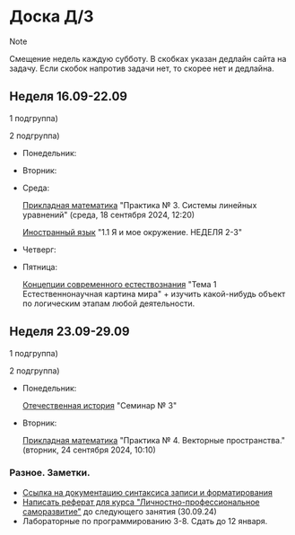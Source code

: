 # Доска Д/З

> [!NOTE]
> Смещение недель каждую субботу. В скобках указан дедлайн сайта на задачу. Если скобок напротив задачи нет, то скорее нет и дедлайна.


## Неделя 16.09-22.09

1 подгруппа)

2 подгруппа)
- Понедельник:
- Вторник:
- Среда:

  [Прикладная математика](https://newlms.magtu.ru/mod/assign/view.php?id=1586282) "Практика № 3. Системы линейных уравнений" (среда, 18 сентября 2024, 12:20)
  
  [Иностранный язык](https://newlms.magtu.ru/course/section.php?id=1938207) "1.1 Я и мое окружение. НЕДЕЛЯ 2-3"
  
- Четверг:
- Пятница:

  [Концепции современного естествознания](https://newlms.magtu.ru/course/section.php?id=880670) "Тема 1 Естественнонаучная картина мира" + изучить какой-нибудь объект по логическим этапам любой деятельности.


## Неделя 23.09-29.09

1 подгруппа)


2 подгруппа)
- Понедельник:

  [Отечественная история](https://newlms.magtu.ru/course/section.php?id=2063234) "Семинар № 3"

- Вторник:

  [Прикладная математика](https://newlms.magtu.ru/mod/assign/view.php?id=1605526) "Практика № 4. Векторные пространства." (вторник, 24 сентября 2024, 10:10)
  
### Разное. Заметки.

- [Ссылка на документацию синтаксиса записи и форматирования](https://docs.github.com/ru/get-started/writing-on-github/getting-started-with-writing-and-formatting-on-github/basic-writing-and-formatting-syntax#headings)
- [Написать реферат для курса "Личностно-профессиональное саморазвитие"](https://newlms.magtu.ru/course/view.php?id=83731) до следующего занятия (30.09.24)
- Лабораторные по программированию 3-8. Сдать до 12 января.
